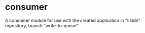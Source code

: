 # consumer
A consumer module for use with the created application in "listdir" repository, branch "write-to-queue"
